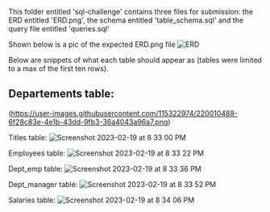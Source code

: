 This folder entitled 'sql-challenge' contains three files for submission: the ERD entitled 'ERD.png', the schema entitled 'table_schema.sql'
and the query file entitled 'queries.sql'

Shown below is a pic of the expected ERD.png file
![ERD](https://user-images.githubusercontent.com/115322974/220009614-c2b5d0c0-a06b-4617-8f82-5683d131a769.png)

Below are snippets of what each table should appear as (tables were limited to a max of the first ten rows).


## Departements table:
(https://user-images.githubusercontent.com/115322974/220010488-6f28c83e-4e1b-43dd-9fb3-36a4043a96a7.png)




Titles table:
![Screenshot 2023-02-19 at 8 33 00 PM](https://user-images.githubusercontent.com/115322974/220010499-ed50a541-41c2-491f-bcfc-01ec194301bf.png)





Employees table:
![Screenshot 2023-02-19 at 8 33 22 PM](https://user-images.githubusercontent.com/115322974/220010509-36f164e0-db2f-4862-9a31-08488cb72e82.png)





Dept_emp table:
![Screenshot 2023-02-19 at 8 33 36 PM](https://user-images.githubusercontent.com/115322974/220010523-d0911f24-df3e-47e8-9139-e52ada2a5165.png)





Dept_manager table:
![Screenshot 2023-02-19 at 8 33 52 PM](https://user-images.githubusercontent.com/115322974/220010528-975bcc43-567f-45eb-a6ed-603b061e8937.png)





Salaries table:
![Screenshot 2023-02-19 at 8 34 06 PM](https://user-images.githubusercontent.com/115322974/220010571-b5f6bc99-205a-4e3d-8836-c7904bb55efd.png)

